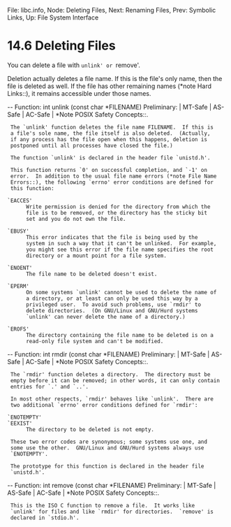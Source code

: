 File: libc.info,  Node: Deleting Files,  Next: Renaming Files,  Prev: Symbolic Links,  Up: File System Interface

14.6 Deleting Files
===================

You can delete a file with `unlink' or `remove'.

   Deletion actually deletes a file name.  If this is the file's only
name, then the file is deleted as well.  If the file has other
remaining names (*note Hard Links::), it remains accessible under those
names.

 -- Function: int unlink (const char *FILENAME)
     Preliminary: | MT-Safe | AS-Safe | AC-Safe | *Note POSIX Safety
     Concepts::.

     The `unlink' function deletes the file name FILENAME.  If this is
     a file's sole name, the file itself is also deleted.  (Actually,
     if any process has the file open when this happens, deletion is
     postponed until all processes have closed the file.)

     The function `unlink' is declared in the header file `unistd.h'.

     This function returns `0' on successful completion, and `-1' on
     error.  In addition to the usual file name errors (*note File Name
     Errors::), the following `errno' error conditions are defined for
     this function:

    `EACCES'
          Write permission is denied for the directory from which the
          file is to be removed, or the directory has the sticky bit
          set and you do not own the file.

    `EBUSY'
          This error indicates that the file is being used by the
          system in such a way that it can't be unlinked.  For example,
          you might see this error if the file name specifies the root
          directory or a mount point for a file system.

    `ENOENT'
          The file name to be deleted doesn't exist.

    `EPERM'
          On some systems `unlink' cannot be used to delete the name of
          a directory, or at least can only be used this way by a
          privileged user.  To avoid such problems, use `rmdir' to
          delete directories.  (On GNU/Linux and GNU/Hurd systems
          `unlink' can never delete the name of a directory.)

    `EROFS'
          The directory containing the file name to be deleted is on a
          read-only file system and can't be modified.

 -- Function: int rmdir (const char *FILENAME)
     Preliminary: | MT-Safe | AS-Safe | AC-Safe | *Note POSIX Safety
     Concepts::.

     The `rmdir' function deletes a directory.  The directory must be
     empty before it can be removed; in other words, it can only contain
     entries for `.' and `..'.

     In most other respects, `rmdir' behaves like `unlink'.  There are
     two additional `errno' error conditions defined for `rmdir':

    `ENOTEMPTY'
    `EEXIST'
          The directory to be deleted is not empty.

     These two error codes are synonymous; some systems use one, and
     some use the other.  GNU/Linux and GNU/Hurd systems always use
     `ENOTEMPTY'.

     The prototype for this function is declared in the header file
     `unistd.h'.  

 -- Function: int remove (const char *FILENAME)
     Preliminary: | MT-Safe | AS-Safe | AC-Safe | *Note POSIX Safety
     Concepts::.

     This is the ISO C function to remove a file.  It works like
     `unlink' for files and like `rmdir' for directories.  `remove' is
     declared in `stdio.h'.  

